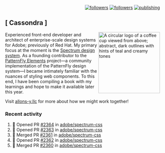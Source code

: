<p align="right"><a rel="me" href="https://front-end.social/@castastrophe">
    <img alt="followers" title="Follow me on Mastodon" src="https://img.shields.io/mastodon/follow/109297102751309835?domain=https%3A%2F%2Ffront-end.social&label=Follow&logo=mastodon&logoColor=white&style=for-the-badge&labelColor=008080&color=006969"/></a>
  <a href="https://codepen.io/castastrophe/">
    <img alt="followers" title="Follow me on CodePen" src="https://img.shields.io/badge/16-1?color=640464&labelColor=7c007c&style=for-the-badge&logo=codepen&label=Follow"/></a>
<a href="https://castastrophe.medium.com/">
    <img alt="publishing" title="View articles on Medium" src="https://img.shields.io/badge/107-1?color=666&labelColor=444&label=subscribe&logo=medium&logoColor=white&style=for-the-badge"/></a>
</p>

## [&nbsp;Cassondra&nbsp;]

<img align="right" src="https://github-production-user-asset-6210df.s3.amazonaws.com/1840295/253016758-ba468774-1cd3-42c2-8f43-947b5eeb5edf.png" height="200" alt="A circular logo of a coffee cup viewed from above; abstract, dark outlines with hints of teal and creamy tones">

Experienced front-end developer and architect of enterprise-scale design systems for Adobe; previously of Red Hat. My primary focus at the moment is the [Spectrum design system](https://github.com/adobe/spectrum-css). As a founding contributor to the [PatternFly&nbsp;Elements](https://github.com/patternfly/patternfly-elements) project&mdash;a community implementation of the PatternFly design system&mdash;I became intimately familiar with the nuances of styling web components. To this end, I have been compiling a book with my learnings and hope to make it available later this year.

Visit [allons-y.llc](http://allons-y.llc/) for more about how we might work together!

### Recent activity

<!--START_SECTION:activity-->
1. 💪 Opened PR [#2364](https://github.com/adobe/spectrum-css/pull/2364) in [adobe/spectrum-css](https://github.com/adobe/spectrum-css)
2. 💪 Opened PR [#2363](https://github.com/adobe/spectrum-css/pull/2363) in [adobe/spectrum-css](https://github.com/adobe/spectrum-css)
3. 🎉 Merged PR [#2361](https://github.com/adobe/spectrum-css/pull/2361) in [adobe/spectrum-css](https://github.com/adobe/spectrum-css)
4. 💪 Opened PR [#2362](https://github.com/adobe/spectrum-css/pull/2362) in [adobe/spectrum-css](https://github.com/adobe/spectrum-css)
5. 🎉 Merged PR [#2360](https://github.com/adobe/spectrum-css/pull/2360) in [adobe/spectrum-css](https://github.com/adobe/spectrum-css)
<!--END_SECTION:activity-->

